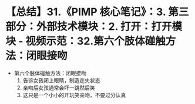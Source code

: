 # 【总结】31.《PIMP 核心笔记》：3. 第三部分：外部技术模块：2. 打开：打开模块 - 视频示范：32.第六个肢体碰触方法：闭眼接吻

-   第六个肢体碰触方法：闭眼接吻
    1.  告诉女孩闭上眼睛，制造走失状态
    2.  亲吻后女孩通常会吓一跳然后笑
    3.  这只是一个小小的开玩笑亲吻，不要过分认真